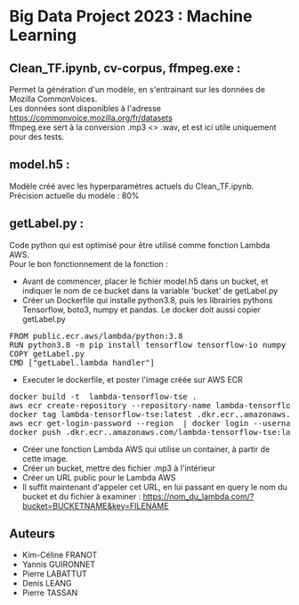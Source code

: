 <h1>Big Data Project 2023 : Machine Learning</h1>

<p></p>

## Clean_TF.ipynb, cv-corpus, ffmpeg.exe :
Permet la génération d'un modèle, en s'entrainant sur les données de Mozilla CommonVoices. <br>
Les données sont disponibles à l'adresse https://commonvoice.mozilla.org/fr/datasets <br>
ffmpeg.exe sert à la conversion .mp3 <> .wav, et est ici utile uniquement pour des tests.

## model.h5 :
Modèle créé avec les hyperparamètres actuels du Clean_TF.ipynb. <br>
Précision actuelle du modèle : 80%

## getLabel.py :
Code python qui est optimisé pour être utilisé comme fonction Lambda AWS. <br>
Pour le bon fonctionnement de la fonction :

* Avant de commencer, placer le fichier model.h5 dans un bucket, et indiquer le nom de ce bucket dans la variable 'bucket' de getLabel.py
* Créer un Dockerfile qui installe python3.8, puis les librairies pythons Tensorflow, boto3, numpy et pandas. Le docker doit aussi copier getLabel.py
<pre>
FROM public.ecr.aws/lambda/python:3.8
RUN python3.8 -m pip install tensorflow tensorflow-io numpy pandas boto3
COPY getLabel.py
CMD ["getLabel.lambda_handler"]</pre>
* Executer le dockerfile, et poster l'image créée sur AWS ECR
<pre>
docker build -t  lambda-tensorflow-tse .
aws ecr create-repository --repository-name lambda-tensorflow-tse --image-scanning-configuration scanOnPush=true --region <REGION>
docker tag lambda-tensorflow-tse:latest <AWS_ACCOUNT_ID>.dkr.ecr.<REGION>.amazonaws.com/lambda-tensorflow-tse:latest
aws ecr get-login-password --region <REGION> | docker login --username AWS --password-stdin <AWS_ACCOUNT_ID>.dkr.ecr.<REGION>.amazonaws.com
docker push <AWS_ACCOUNT_ID>.dkr.ecr.<REGION>.amazonaws.com/lambda-tensorflow-tse:latest</pre>
* Créer une fonction Lambda AWS qui utilise un container, à partir de cette image.
* Créer un bucket, mettre des fichier .mp3 à l'intérieur
* Créer un URL public pour le Lambda AWS
* Il suffit maintenant d'appeler cet URL, en lui passant en query le nom du bucket et du fichier à examiner : https://nom_du_lambda.com/?bucket=BUCKETNAME&key=FILENAME

## Auteurs

* Kim-Céline FRANOT
* Yannis GUIRONNET
* Pierre LABATTUT
* Denis LEANG
* Pierre TASSAN

